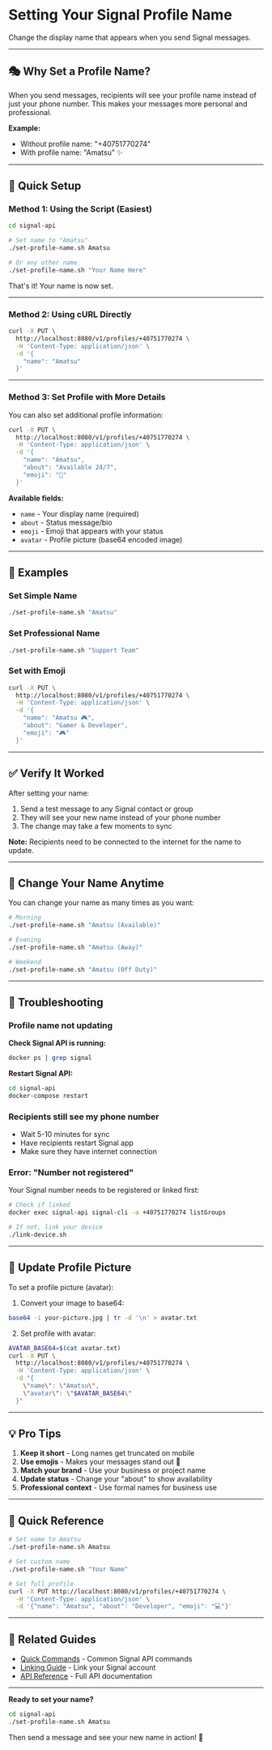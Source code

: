 # Setting Your Signal Profile Name

Change the display name that appears when you send Signal messages.

---

## 🎭 Why Set a Profile Name?

When you send messages, recipients will see your profile name instead of just your phone number. This makes your messages more personal and professional.

**Example:**
- Without profile name: "+40751770274"
- With profile name: "Amatsu" ✨

---

## 🚀 Quick Setup

### Method 1: Using the Script (Easiest)

```bash
cd signal-api

# Set name to "Amatsu"
./set-profile-name.sh Amatsu

# Or any other name
./set-profile-name.sh "Your Name Here"
```

That's it! Your name is now set.

---

### Method 2: Using cURL Directly

```bash
curl -X PUT \
  http://localhost:8080/v1/profiles/+40751770274 \
  -H 'Content-Type: application/json' \
  -d '{
    "name": "Amatsu"
  }'
```

---

### Method 3: Set Profile with More Details

You can also set additional profile information:

```bash
curl -X PUT \
  http://localhost:8080/v1/profiles/+40751770274 \
  -H 'Content-Type: application/json' \
  -d '{
    "name": "Amatsu",
    "about": "Available 24/7",
    "emoji": "🌟"
  }'
```

**Available fields:**
- `name` - Your display name (required)
- `about` - Status message/bio
- `emoji` - Emoji that appears with your status
- `avatar` - Profile picture (base64 encoded image)

---

## 📝 Examples

### Set Simple Name
```bash
./set-profile-name.sh "Amatsu"
```

### Set Professional Name
```bash
./set-profile-name.sh "Support Team"
```

### Set with Emoji
```bash
curl -X PUT \
  http://localhost:8080/v1/profiles/+40751770274 \
  -H 'Content-Type: application/json' \
  -d '{
    "name": "Amatsu 🎮",
    "about": "Gamer & Developer",
    "emoji": "🎮"
  }'
```

---

## ✅ Verify It Worked

After setting your name:

1. Send a test message to any Signal contact or group
2. They will see your new name instead of your phone number
3. The change may take a few moments to sync

**Note:** Recipients need to be connected to the internet for the name to update.

---

## 🔄 Change Your Name Anytime

You can change your name as many times as you want:

```bash
# Morning
./set-profile-name.sh "Amatsu (Available)"

# Evening
./set-profile-name.sh "Amatsu (Away)"

# Weekend
./set-profile-name.sh "Amatsu (Off Duty)"
```

---

## 🐛 Troubleshooting

### Profile name not updating

**Check Signal API is running:**
```bash
docker ps | grep signal
```

**Restart Signal API:**
```bash
cd signal-api
docker-compose restart
```

### Recipients still see my phone number

- Wait 5-10 minutes for sync
- Have recipients restart Signal app
- Make sure they have internet connection

### Error: "Number not registered"

Your Signal number needs to be registered or linked first:
```bash
# Check if linked
docker exec signal-api signal-cli -a +40751770274 listGroups

# If not, link your device
./link-device.sh
```

---

## 📱 Update Profile Picture

To set a profile picture (avatar):

1. Convert your image to base64:
```bash
base64 -i your-picture.jpg | tr -d '\n' > avatar.txt
```

2. Set profile with avatar:
```bash
AVATAR_BASE64=$(cat avatar.txt)
curl -X PUT \
  http://localhost:8080/v1/profiles/+40751770274 \
  -H 'Content-Type: application/json' \
  -d "{
    \"name\": \"Amatsu\",
    \"avatar\": \"$AVATAR_BASE64\"
  }"
```

---

## 💡 Pro Tips

1. **Keep it short** - Long names get truncated on mobile
2. **Use emojis** - Makes your messages stand out 🌟
3. **Match your brand** - Use your business or project name
4. **Update status** - Change your "about" to show availability
5. **Professional context** - Use formal names for business use

---

## 🎯 Quick Reference

```bash
# Set name to Amatsu
./set-profile-name.sh Amatsu

# Set custom name
./set-profile-name.sh "Your Name"

# Set full profile
curl -X PUT http://localhost:8080/v1/profiles/+40751770274 \
  -H 'Content-Type: application/json' \
  -d '{"name": "Amatsu", "about": "Developer", "emoji": "💻"}'
```

---

## 🔗 Related Guides

- [Quick Commands](QUICK_COMMANDS.md) - Common Signal API commands
- [Linking Guide](LINKING_GUIDE.md) - Link your Signal account
- [API Reference](../signal_documentation/API_REFERENCE.md) - Full API documentation

---

**Ready to set your name?**

```bash
cd signal-api
./set-profile-name.sh Amatsu
```

Then send a message and see your new name in action! 🎉

